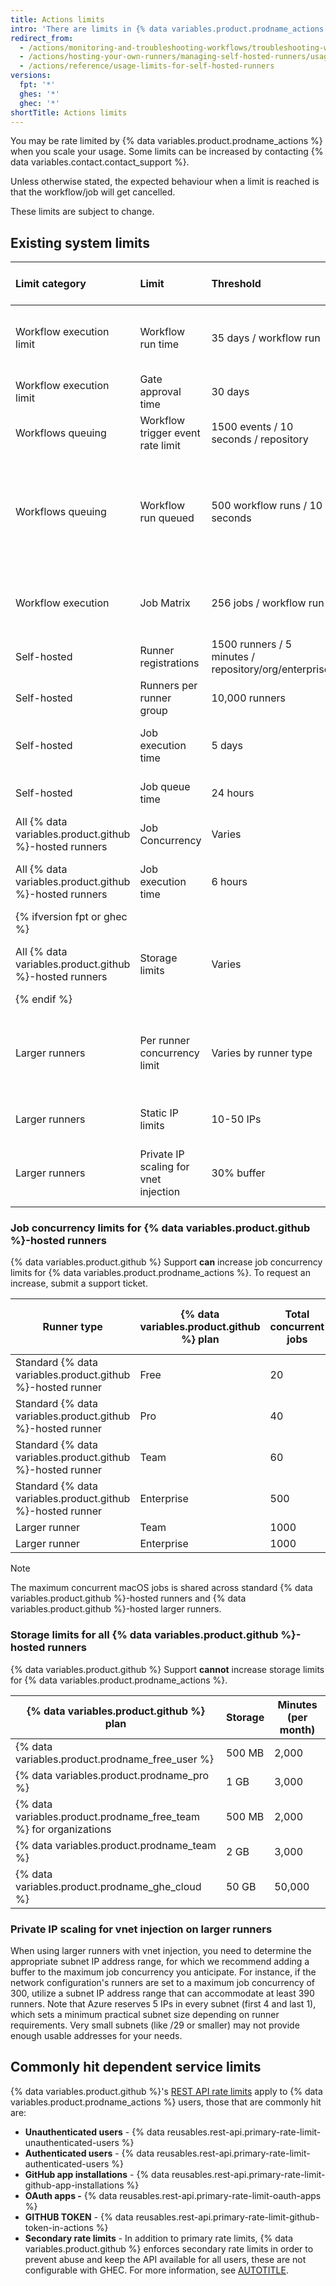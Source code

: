 ```yaml
---
title: Actions limits
intro: 'There are limits in {% data variables.product.prodname_actions %} which you may hit as you scale up, some may be increased by contacting support.'
redirect_from:
  - /actions/monitoring-and-troubleshooting-workflows/troubleshooting-workflows/actions-limits
  - /actions/hosting-your-own-runners/managing-self-hosted-runners/usage-limits-for-self-hosted-runners
  - /actions/reference/usage-limits-for-self-hosted-runners
versions:
  fpt: '*'
  ghes: '*'
  ghec: '*'
shortTitle: Actions limits
---
```


You may be rate limited by {% data variables.product.prodname_actions %} when you scale your usage. Some limits can be increased by contacting {% data variables.contact.contact_support %}.

Unless otherwise stated, the expected behaviour when a limit is reached is that the workflow/job will get cancelled.

These limits are subject to change.

## Existing system limits

| Limit category | Limit | Threshold | Description | Can {% data variables.product.github %} Support increase? |
| :---- | :---- | :---- | :---- | :---- |
| Workflow execution limit | Workflow run time | 35 days / workflow run | If a workflow run reaches this limit, the workflow run is cancelled. This period includes execution duration, and time spent on waiting and approval. | {% octicon "x" aria-label="No" %} |
| Workflow execution limit | Gate approval time | 30 days | A workflow may wait for up to [30 days on environment approvals](/actions/managing-workflow-runs-and-deployments/managing-deployments/managing-environments-for-deployment#wait-timer). | {% octicon "x" aria-label="No" %} |
| Workflows queuing | Workflow trigger event rate limit | 1500 events / 10 seconds / repository | Each repository is limited to events triggering a workflow run. | {% octicon "check" aria-label="Yes" %} Support ticket |
| Workflows queuing | Workflow run queued | 500 workflow runs / 10 seconds | When the limit is reached, the workflow runs that were supposed to be triggered by the webhook events will be blocked and will not be queued. Reusable workflows are viewed as a single entity. For example, a run with 30 reusable workflows counts as 1 in this instance. | {% octicon "x" aria-label="No" %} |
| Workflow execution | Job Matrix | 256 jobs / workflow run | A job matrix can generate a maximum of jobs per workflow run. This limit applies to both {% data variables.product.github %}-hosted and self-hosted runners. | {% octicon "x" aria-label="No" %} |
| Self-hosted | Runner registrations | 1500 runners / 5 minutes / repository/org/enterprise | Runners can be registered per repository/organization/enterprise. | {% octicon "check" aria-label="Yes" %} Support ticket |
| Self-hosted | Runners per runner group | 10,000 runners | Runners registered at the same time per runner group. | {% octicon "x" aria-label="No" %} |
| Self-hosted | Job execution time | 5 days | Each job in a workflow can run for up to 5 days of execution time. If a job reaches this limit, the job is terminated and fails. | {% octicon "x" aria-label="No" %} |
| Self-hosted | Job queue time | 24 hours | A job can be in the queue for 24 hours before it is automatically cancelled. | {% octicon "x" aria-label="No" %} |
| All {% data variables.product.github %}-hosted runners | Job Concurrency | Varies | See [Job concurrency limits for {% data variables.product.github %}-hosted runners](#job-concurrency-limits-for-github-hosted-runners). | {% octicon "check" aria-label="Yes" %} Support ticket |
| All {% data variables.product.github %}-hosted runners | Job execution time | 6 hours | Each job in a workflow can run for up to 6 hours of execution time. If a job reaches this limit, the job is terminated and fails. | {% octicon "x" aria-label="No" %} |
| {% ifversion fpt or ghec %} |
| All {% data variables.product.github %}-hosted runners | Storage limits | Varies | For more information, see [Storage limits for all {% data variables.product.github %}-hosted runners](#storage-limits-for-all-github-hosted-runners). | {% octicon "x" aria-label="No" %} |
| {% endif %} |
| Larger runners | Per runner concurrency limit | Varies by runner type | Established when setting up a runner. Normally 1,000 max for Linux CPU runners, but varies by type. See [Job concurrency limits for {% data variables.product.github %}-hosted runners](#job-concurrency-limits-for-github-hosted-runners). | {% octicon "check" aria-label="Yes" %} Support ticket |
| Larger runners | Static IP limits | 10-50 IPs | 10 IPs for team plans, 50 IPs for enterprise, and the limit is configurable. | {% octicon "check" aria-label="Yes" %} Support ticket |
| Larger runners | Private IP scaling for vnet injection | 30% buffer | You need a buffer to accommodate the maximum job concurrency you anticipate. See [Private IP scaling for vnet injection on larger runners](#private-ip-scaling-for-vnet-injection-on-larger-runners). | {% octicon "check" aria-label="Yes" %} Configurable Azure virtual network |

### Job concurrency limits for {% data variables.product.github %}-hosted runners

{% data variables.product.github %} Support **can** increase job concurrency limits for {% data variables.product.prodname_actions %}. To request an increase, submit a support ticket.

| Runner type | {% data variables.product.github %} plan | Total concurrent jobs | Maximum concurrent macOS jobs | Maximum concurrent GPU jobs |
|---|---|---|---|---|
| Standard {% data variables.product.github %}-hosted runner | Free | 20 | 5 | Not applicable |
| Standard {% data variables.product.github %}-hosted runner | Pro | 40 | 5 | Not applicable |
| Standard {% data variables.product.github %}-hosted runner | Team | 60 | 5 | Not applicable |
| Standard {% data variables.product.github %}-hosted runner | Enterprise | 500 | 50 | Not applicable |
| Larger runner | Team | 1000 | 5 | 100 |
| Larger runner | Enterprise | 1000 | 50 | 100 |

> [!NOTE]
> The maximum concurrent macOS jobs is shared across standard {% data variables.product.github %}-hosted runners and {% data variables.product.github %}-hosted larger runners.

### Storage limits for all {% data variables.product.github %}-hosted runners

{% data variables.product.github %} Support **cannot** increase storage limits for {% data variables.product.prodname_actions %}.

| {% data variables.product.github %} plan | Storage | Minutes (per month)|
|------- | ------- | ---------|
| {% data variables.product.prodname_free_user %} | 500 MB | 2,000 |
| {% data variables.product.prodname_pro %} | 1 GB | 3,000 |
| {% data variables.product.prodname_free_team %} for organizations | 500 MB | 2,000 |
| {% data variables.product.prodname_team %} | 2 GB | 3,000 |
| {% data variables.product.prodname_ghe_cloud %} | 50 GB | 50,000 |

### Private IP scaling for vnet injection on larger runners

When using larger runners with vnet injection, you need to determine the appropriate subnet IP address range, for which we recommend adding a buffer to the maximum job concurrency you anticipate. For instance, if the network configuration's runners are set to a maximum job concurrency of 300, utilize a subnet IP address range that can accommodate at least 390 runners. Note that Azure reserves 5 IPs in every subnet (first 4 and last 1), which sets a minimum practical subnet size depending on runner requirements. Very small subnets (like /29 or smaller) may not provide enough usable addresses for your needs.

## Commonly hit dependent service limits

{% data variables.product.github %}'s [REST API rate limits](/rest/using-the-rest-api/rate-limits-for-the-rest-api) apply to {% data variables.product.prodname_actions %} users, those that are commonly hit are:

* **Unauthenticated users** \- {% data reusables.rest-api.primary-rate-limit-unauthenticated-users %}
* **Authenticated users** \- {% data reusables.rest-api.primary-rate-limit-authenticated-users %}
* **GitHub app installations** \- {% data reusables.rest-api.primary-rate-limit-github-app-installations %}
* **OAuth apps \-** {% data reusables.rest-api.primary-rate-limit-oauth-apps %}
* **GITHUB TOKEN** \- {% data reusables.rest-api.primary-rate-limit-github-token-in-actions %}
* **Secondary rate limits** \- In addition to primary rate limits, {% data variables.product.github %} enforces secondary rate limits in order to prevent abuse and keep the API available for all users, these are not configurable with GHEC. For more information, see [AUTOTITLE](/rest/using-the-rest-api/rate-limits-for-the-rest-api?apiVersion=2022-11-28#about-secondary-rate-limits).
